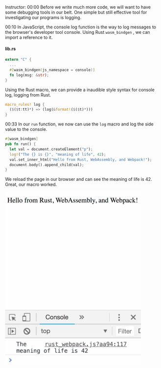 Instructor: 00:00 Before we write much more code, we will want to have some debugging tools in our belt. One simple but still effective tool for investigating our programs is logging.

00:10 In JavaScript, the console log function is the way to log messages to the browser's developer tool console. Using Rust `wasm_bindgen` , we can import a reference to it. 

#### lib.rs
```rs
extern "C" {
  ...
  #[wasm_bindgen(js_namespace = console)]
  fn log(msg: &str);
}
```

Using the Rust macro, we can provide a inaudible style syntax for console log, logging from Rust.

```rs
macro_rules! log {
  ($($t:tt)*) => (log(&format!($($t)*)))
}
```

00:33 In our `run` function, we now can use the `log` macro and log the side value to the console. 

```rs
#[wasm_bindgen]
pub fn run() {
  let val = document.createElement("p");
  log!("The {} is {}", "meaning of life", 42);
  val.set_inner_html("Hello from Rust, WebAssembly, and Webpack!");
  document.body().append_child(val);
}
```

We reload the page in our browser and can see the meaning of life is 42. Great, our macro worked.

![meaning of life logged to console](../images/webpack-debug-a-webassembly-module-written-in-rust-using-console-log-meaning-of-life-logged-to-console.png)